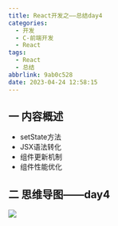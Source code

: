 ```yaml
---
title: React开发之——总结day4
categories:
  - 开发
  - C-前端开发
  - React
tags:
  - React
  - 总结
abbrlink: 9ab0c528
date: 2023-04-24 12:58:15
---
```

## 一 内容概述

* setState方法
* JSX语法转化
* 组件更新机制
* 组件性能优化

<!--more-->

## 二 思维导图——day4
![][1]


[1]:https://cdn.jsdelivr.net/gh/PGzxc/CDN/blog-react/react-summary-day4.png

